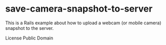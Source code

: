 save-camera-snapshot-to-server
==============================
This is a Rails example about how to upload a webcam (or mobile camera) snapshot to the server.

License Public Domain
